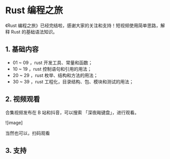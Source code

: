 # Rust 编程之旅

《Rust 编程之旅》已经完结啦，感谢大家的关注和支持！短视频使用简单思路，解释 Rust 的基础语法知识。

## 1. 基础内容

- 01 ~ 09 ，rust 开发工具、常量和函数；
- 10 ~ 19 ，rust 控制语句和引用的用法；
- 20 ~ 29 ，rust 枚举、结构和方法的用法；
- 30 ~ 39 ，rust 工程化，目录结构、包、模块和测试的用法；

## 2. 视频观看

合集视频发布在 B 站和抖音，可以搜索 「深夜飚键盘」，进行观看。

![image]

当然也可以，扫码观看


## 3. 支持



